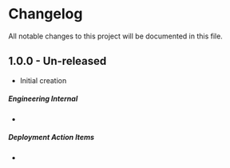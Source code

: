 # Changelog

All notable changes to this project will be documented in this file.

## 1.0.0 - Un-released

-   Initial creation

##### Engineering Internal

-   

##### Deployment Action Items

-   
